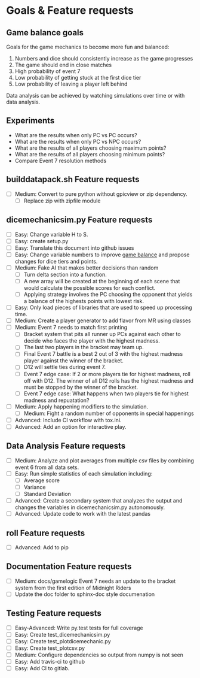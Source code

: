 # Goals & Feature requests

## Game balance goals

Goals for the game mechanics to become more fun and balanced:

1) Numbers and dice should consistently increase as the game progresses
2) The game should end in close matches
3) High probability of event 7
4) Low probability of getting stuck at the first dice tier
5) Low probability of leaving a player left behind

Data analysis can be achieved by watching simulations over time or with data
analysis.

## Experiments

- What are the results when only PC vs PC occurs?
- What are the results when only PC vs NPC occurs?
- What are the results of all players choosing maximum points?
- What are the results of all players choosing minimum points?
- Compare Event 7 resolution methods

## builddatapack.sh Feature requests

- [ ] Medium: Convert to pure python without gpicview or zip dependency.
  - [ ] Replace zip with zipfile module

## dicemechanicsim.py Feature requests

- [ ] Easy: Change variable H to S.
- [ ] Easy: create setup.py
- [ ] Easy: Translate this document into github issues
- [ ] Easy: Change variable numbers to improve
  [game balance](https://github.com/TechnologyClassroom/dice-mechanic-sim/blob/master/docs/goals.md#game-balance-goals)
  and propose changes for dice tiers and points.
- [ ] Medium: Fake AI that makes better decisions than random
  - [ ] Turn delta section into a function.
  - [ ] A new array will be created at the beginning of each scene that would
    calculate the possible scores for each conflict.
  - [ ] Applying strategy involves the PC choosing the opponent that yields a
    balance of the highests points with lowest risk.
- [ ] Easy: Only load pieces of libraries that are used to speed up processing
  time.
- [ ] Medium: Create a player generator to add flavor from MR using classes
- [ ] Medium: Event 7 needs to match first printing
  - [ ] Bracket system that pits all runner up PCs against each other to decide
    who faces the player with the highest madness.
  - [ ] The last two players in the bracket may team up.
  - [ ] Final Event 7 battle is a best 2 out of 3 with the highest madness
    player against the winner of the bracket.
  - [ ] D12 will settle ties during event 7.
  - [ ] Event 7 edge case: If 2 or more players tie for highest madness, roll
    off with D12.  The winner of all D12 rolls has the highest madness and
    must be stopped by the winner of the bracket.
  - [ ] Event 7 edge case: What happens when two players tie for highest
    madness and repuatation?
- [ ] Medium: Apply happening modifiers to the simulation.
  - [ ] Medium: Fight a random number of opponents in special happenings
- [ ] Advanced: Include CI workflow with tox.ini.
- [ ] Advanced: Add an option for interactive play.

## Data Analysis Feature requests

- [ ] Medium: Analyze and plot averages from multiple csv files by combining
  event 6 from all data sets.
- [ ] Easy: Run simple statistics of each simulation including:
  - [ ] Average score
  - [ ] Variance
  - [ ] Standard Deviation
- [ ] Advanced: Create a secondary system that analyzes the output and changes
  the variables in dicemechanicsim.py autonomously.
- [ ] Advanced: Update code to work with the latest pandas

## roll Feature requests

- [ ] Advanced: Add to pip

## Documentation Feature requests

- [ ] Medium: docs/gamelogic Event 7 needs an update to the bracket system from
  the first edition of Midnight Riders
- [ ] Update the doc folder to sphinx-doc style documenation

## Testing Feature requests
- [ ] Easy-Advanced: Write py.test tests for full coverage
- [ ] Easy: Create test_dicemechanicsim.py
- [ ] Easy: Create test_plotdicemechanic.py
- [ ] Easy: Create test_plotcsv.py
- [ ] Medium: Configure dependencies so output from numpy is not seen
- [ ] Easy: Add travis-ci to github
- [ ] Easy: Add CI to gitlab.
